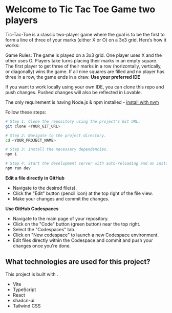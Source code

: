 # Welcome to Tic Tac Toe Game two players
Tic-Tac-Toe is a classic two-player game where the goal is to be the first to form a line of three of your marks (either X or O) on a 3x3 grid. Here’s how it works:

Game Rules:
The game is played on a 3x3 grid.
One player uses X and the other uses O.
Players take turns placing their marks in an empty square.
The first player to get three of their marks in a row (horizontally, vertically, or diagonally) wins the game.
If all nine squares are filled and no player has three in a row, the game ends in a draw.
**Use your preferred IDE**

If you want to work locally using your own IDE, you can clone this repo and push changes. Pushed changes will also be reflected in Lovable.

The only requirement is having Node.js & npm installed - [install with nvm](https://github.com/nvm-sh/nvm#installing-and-updating)

Follow these steps:

```sh
# Step 1: Clone the repository using the project's Git URL.
git clone <YOUR_GIT_URL>

# Step 2: Navigate to the project directory.
cd <YOUR_PROJECT_NAME>

# Step 3: Install the necessary dependencies.
npm i

# Step 4: Start the development server with auto-reloading and an instant preview.
npm run dev
```

**Edit a file directly in GitHub**

- Navigate to the desired file(s).
- Click the "Edit" button (pencil icon) at the top right of the file view.
- Make your changes and commit the changes.

**Use GitHub Codespaces**

- Navigate to the main page of your repository.
- Click on the "Code" button (green button) near the top right.
- Select the "Codespaces" tab.
- Click on "New codespace" to launch a new Codespace environment.
- Edit files directly within the Codespace and commit and push your changes once you're done.

## What technologies are used for this project?

This project is built with .

- Vite
- TypeScript
- React
- shadcn-ui
- Tailwind CSS
